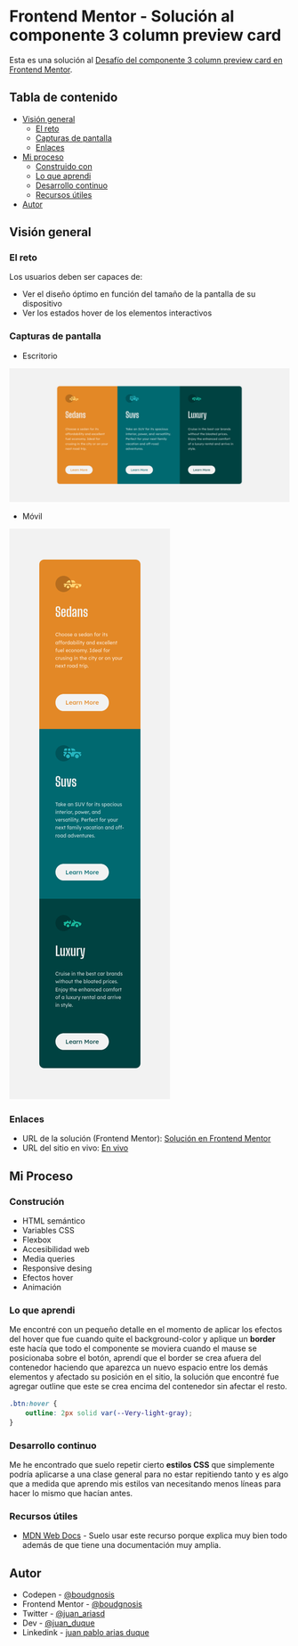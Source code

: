 # Frontend Mentor - Solución al componente 3 column preview card

Esta es una solución al [Desafío del componente 3 column preview card en Frontend Mentor](https://www.frontendmentor.io/challenges/stats-preview-card-component-8JqbgoU62).

## Tabla de contenido

- [Visión general](#visión-general)
  - [El reto](#el-reto)
  - [Capturas de pantalla](#capturas-de-pantalla)
  - [Enlaces](#enlaces)
- [Mi proceso](#mi-proceso)
  - [Construido con](#construción)
  - [Lo que aprendi](#lo-que-aprendi)
  - [Desarrollo continuo](#desarrollo-continuo)
  - [Recursos útiles](#recursos-útiles)
- [Autor](#autor)

## Visión general

### El reto

Los usuarios deben ser capaces de:

- Ver el diseño óptimo en función del tamaño de la pantalla de su dispositivo
- Ver los estados hover de los elementos interactivos

### Capturas de pantalla

- Escritorio

![Son tres cards que explican los diferentes aspectos de los vehiculos](./desktop.png)

- Móvil

![Son tres cards que explican los diferentes aspectos de los vehiculos](./mobile.png)

### Enlaces

- URL de la solución (Frontend Mentor): [Solución en Frontend Mentor](https://www.frontendmentor.io/solutions/3columnpreviewcard-gA8b6r6yw6)
- URL del sitio en vivo: [En vivo](https://boudgnosis.github.io/3-column-preview-card/)

## Mi Proceso

### Construción

- HTML semántico
- Variables CSS
- Flexbox
- Accesibilidad web
- Media queries 
- Responsive desing
- Efectos hover
- Animación

### Lo que aprendi

Me encontré con un pequeño detalle en el momento de aplicar los efectos del hover que fue cuando quite el background-color y aplique un **border**
este hacía que todo el componente se moviera cuando el mause se posicionaba sobre el botón, aprendí que el border se crea afuera del contenedor haciendo
que aparezca un nuevo espacio entre los demás elementos y afectado su posición en el sitio, la solución que encontré fue agregar outline que este se crea
encima del contenedor sin afectar el resto.

```css
.btn:hover {
	outline: 2px solid var(--Very-light-gray);
}
```

### Desarrollo continuo

Me he encontrado que suelo repetir cierto **estilos CSS** que simplemente podría aplicarse a una clase general para no estar repitiendo tanto y es algo
que a medida que aprendo mis estilos van necesitando menos líneas para hacer lo mismo que hacían antes.

### Recursos útiles

- [MDN Web Docs](https://developer.mozilla.org/es/) - Suelo usar este recurso porque explica muy bien todo además de que tiene una documentación muy amplia.

## Autor

- Codepen - [@boudgnosis](https://codepen.io/boudgnosis)
- Frontend Mentor - [@boudgnosis](https://www.frontendmentor.io/profile/boudgnosis)
- Twitter - [@juan_ariasd](https://twitter.com/juan_ariasd)   
- Dev - [@juan_duque](https://dev.to/juan_duque)
- Linkedink - [juan pablo arias duque](https://www.linkedin.com/in/jpariasduque/)
